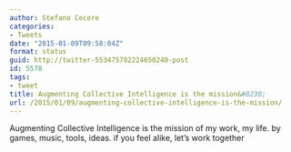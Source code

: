```yaml
---
author: Stefano Cecere
categories:
- Tweets
date: "2015-01-09T09:58:04Z"
format: status
guid: http://twitter-553475782224650240-post
id: 5578
tags:
- tweet
title: Augmenting Collective Intelligence is the mission&#8230;
url: /2015/01/09/augmenting-collective-intelligence-is-the-mission/
---
```


Augmenting Collective Intelligence is the mission of my work, my life. by games, music, tools, ideas. if you feel alike, let&#8217;s work together